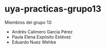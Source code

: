 # uya-practicas-grupo13

Miembros del grupo 13:

* Andrés Calimero García Pérez
* Paula Elena Expósito Estévez
* Eduardo Nuez Wehbe


